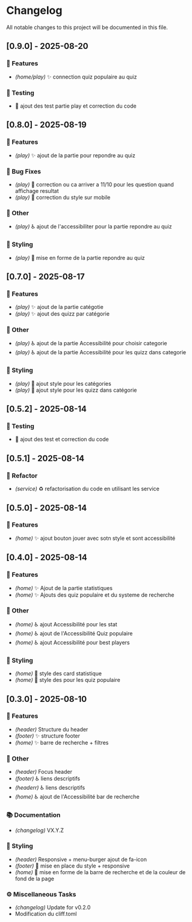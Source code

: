 # Changelog

All notable changes to this project will be documented in this file.

## [0.9.0] - 2025-08-20

### 🚀 Features

- *(home/play)* :sparkles: connection quiz populaire au quiz

### 🧪 Testing

- :test_tube: ajout des test partie play  et correction du code

## [0.8.0] - 2025-08-19

### 🚀 Features

- *(play)* :sparkles: ajout de la partie pour repondre au quiz

### 🐛 Bug Fixes

- *(play)* :bug: correction ou ca arriver a 11/10 pour les question quand affichage resultat
- *(play)* :bug: correction du style sur mobile

### 💼 Other

- *(play)* :wheelchair: ajout de l'accessibiliter pour la partie repondre au quiz

### 🎨 Styling

- *(play)* :lipstick: mise en forme de la partie repondre au quiz

## [0.7.0] - 2025-08-17

### 🚀 Features

- *(play)* :sparkles: ajout de la partie catégotie
- *(play)* :sparkles: ajout des quizz par catégorie

### 💼 Other

- *(play)* :wheelchair: ajout de la partie Accessibilité pour choisir categorie
- *(play)* :wheelchair: ajout de la partie Accessibilité pour les quizz dans categorie

### 🎨 Styling

- *(play)* :lipstick: ajout style pour les catégories
- *(play)* :lipstick: ajout style pour les quizz dans catégorie

## [0.5.2] - 2025-08-14

### 🧪 Testing

- :test_tube: ajout des test et correction du code

## [0.5.1] - 2025-08-14

### 🚜 Refactor

- *(service)* :recycle: refactorisation du code en utilisant les service

## [0.5.0] - 2025-08-14

### 🚀 Features

- *(home)* :sparkles: ajout bouton jouer avec sotn style et sont accessibilité

## [0.4.0] - 2025-08-14

### 🚀 Features

- *(home)* :sparkles: Ajout de la partie statistiques
- *(home)* :sparkles: Ajouts des quiz populaire et du systeme de recherche

### 💼 Other

- *(home)* :wheelchair: ajout Accessibilité pour les stat
- *(home)* :wheelchair: ajout de l'Accessibilité Quiz populaire
- *(home)* :wheelchair: ajout Accessibilité pour best players

### 🎨 Styling

- *(home)* :lipstick: style des card statistique
- *(home)* :lipstick: style des pour les quiz populaire

## [0.3.0] - 2025-08-10

### 🚀 Features

- *(header)* Structure du header
- *(footer)* :sparkles: structure footer
- *(home)* :sparkles: barre de recherche + filtres

### 💼 Other

- *(header)* Focus header
- *(footer)* :wheelchair: liens descriptifs
- *(headerr)* :wheelchair: liens descriptifs
- *(home)* :wheelchair: ajout de l'Accessibilité bar de recherche

### 📚 Documentation

- *(changelog)* VX.Y.Z

### 🎨 Styling

- *(header)* Responsive + menu-burger ajout de fa-icon
- *(footer)* :lipstick: mise en place du style  + responsive
- *(home)* :lipstick: mise en forme de la barre de recherche et de la couleur de fond de la page

### ⚙️ Miscellaneous Tasks

- *(changelog)* Update for v0.2.0
- Modification du cliff.toml

<!-- generated by git-cliff -->
